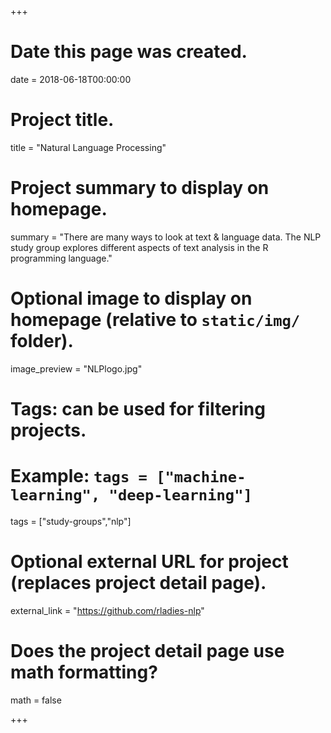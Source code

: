 +++
# Date this page was created.
date = 2018-06-18T00:00:00

# Project title.
title = "Natural Language Processing"

# Project summary to display on homepage.
summary = "There are many ways to look at text & language data. The NLP study group explores different aspects of text analysis in the R programming language."

# Optional image to display on homepage (relative to `static/img/` folder).
image_preview = "NLPlogo.jpg"

# Tags: can be used for filtering projects.
# Example: `tags = ["machine-learning", "deep-learning"]`
tags = ["study-groups","nlp"]

# Optional external URL for project (replaces project detail page).
external_link = "https://github.com/rladies-nlp"

# Does the project detail page use math formatting?
math = false

+++


